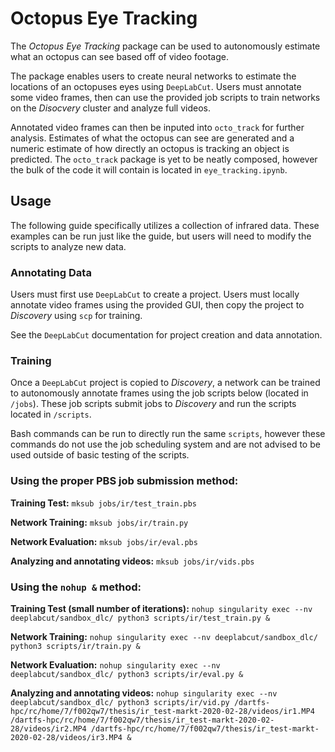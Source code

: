 # Octopus Eye Tracking

The *Octopus Eye Tracking* package can be used to autonomously estimate what an octopus can see based off of video footage.

The package enables users to create neural networks to estimate the locations of an octopuses eyes using `DeepLabCut`. Users must annotate some video frames, then can use the provided job scripts to train networks on the *Disocvery* cluster and analyze full videos.

Annotated video frames can then be inputed into `octo_track` for further analysis. Estimates of what the octopus can see are generated and a numeric estimate of how directly an octopus is tracking an object is predicted. The `octo_track` package is yet to be neatly composed, however the bulk of the code it will contain is located in `eye_tracking.ipynb`.


## Usage

The following guide specifically utilizes a collection of infrared data. These examples can be run just like the guide, but users will need to modify the scripts to analyze new data.

### Annotating Data

Users must first use `DeepLabCut` to create a project. Users must locally annotate video frames using the provided GUI, then copy the project to *Discovery* using `scp` for training.

See the `DeepLabCut` documentation for project creation and data annotation.


### Training

Once a `DeepLabCut` project is copied to *Discovery*, a network can be trained to autonomously annotate frames using the job scripts below (located in `/jobs`). These job scripts submit jobs to *Discovery* and run the scripts located in `/scripts`.

Bash commands can be run to directly run the same `scripts`, however these commands do not use the job scheduling system and are not advised to be used outside of basic testing of the scripts.

### Using the proper PBS job submission method:


**Training Test:**
`mksub jobs/ir/test_train.pbs`

**Network Training:**
`mksub jobs/ir/train.py`

**Network Evaluation:**
`mksub jobs/ir/eval.pbs`

**Analyzing and annotating videos:**
`mksub jobs/ir/vids.pbs`


### Using the `nohup &` method:

**Training Test (small number of iterations):**
`nohup singularity exec --nv deeplabcut/sandbox_dlc/ python3 scripts/ir/test_train.py &`

**Network Training:**
`nohup singularity exec --nv deeplabcut/sandbox_dlc/ python3 scripts/ir/train.py &`

**Network Evaluation:**
`nohup singularity exec --nv deeplabcut/sandbox_dlc/ python3 scripts/ir/eval.py &`

**Analyzing and annotating videos:**
`nohup singularity exec --nv deeplabcut/sandbox_dlc/ python3 scripts/ir/vid.py /dartfs-hpc/rc/home/7/f002qw7/thesis/ir_test-markt-2020-02-28/videos/ir1.MP4 /dartfs-hpc/rc/home/7/f002qw7/thesis/ir_test-markt-2020-02-28/videos/ir2.MP4 /dartfs-hpc/rc/home/7/f002qw7/thesis/ir_test-markt-2020-02-28/videos/ir3.MP4 &`